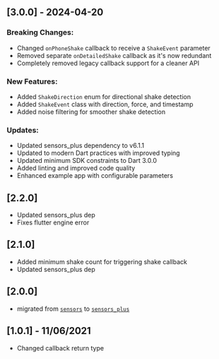 ## [3.0.0] - 2024-04-20

### Breaking Changes:
* Changed `onPhoneShake` callback to receive a `ShakeEvent` parameter
* Removed separate `onDetailedShake` callback as it's now redundant
* Completely removed legacy callback support for a cleaner API

### New Features:
* Added `ShakeDirection` enum for directional shake detection
* Added `ShakeEvent` class with direction, force, and timestamp
* Added noise filtering for smoother shake detection

### Updates:
* Updated sensors_plus dependency to v6.1.1
* Updated to modern Dart practices with improved typing
* Updated minimum SDK constraints to Dart 3.0.0
* Added linting and improved code quality
* Enhanced example app with configurable parameters

## [2.2.0]

* Updated sensors_plus dep
* Fixes flutter engine error

## [2.1.0]

* Added minimum shake count for triggering shake callback
* Updated sensors_plus dep

## [2.0.0]

* migrated from [`sensors`](https://pub.dev/packages/sensors) to [`sensors_plus`](https://pub.dev/packages/sensors_plus)

## [1.0.1] - 11/06/2021

* Changed callback return type
